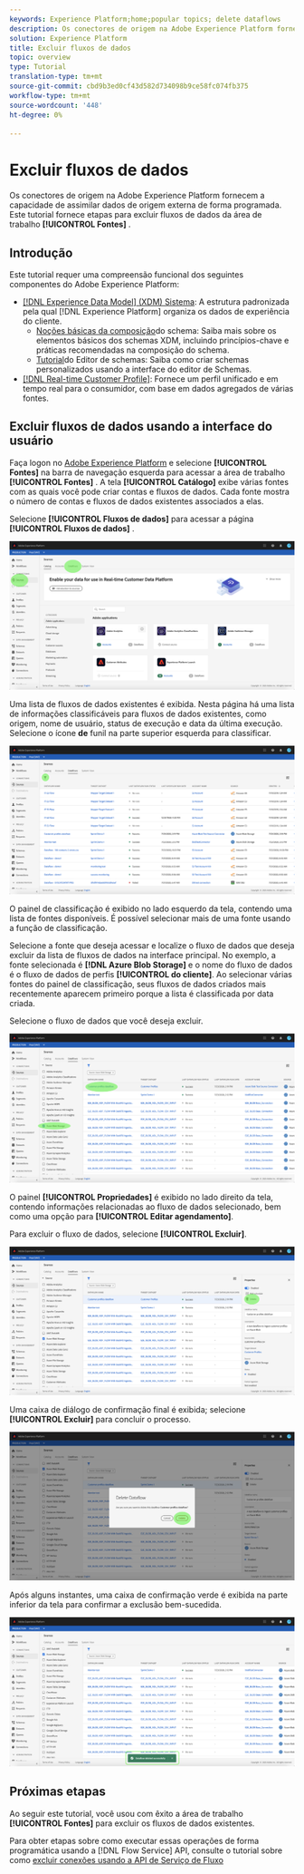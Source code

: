 ```yaml
---
keywords: Experience Platform;home;popular topics; delete dataflows
description: Os conectores de origem na Adobe Experience Platform fornecem a capacidade de assimilar dados de origem externa de forma programada. Este tutorial fornece etapas para excluir fluxos de dados da área de trabalho Fontes.
solution: Experience Platform
title: Excluir fluxos de dados
topic: overview
type: Tutorial
translation-type: tm+mt
source-git-commit: cbd9b3ed0cf43d582d734098b9ce58fc074fb375
workflow-type: tm+mt
source-wordcount: '448'
ht-degree: 0%

---
```



# Excluir fluxos de dados

Os conectores de origem na Adobe Experience Platform fornecem a capacidade de assimilar dados de origem externa de forma programada. Este tutorial fornece etapas para excluir fluxos de dados da área de trabalho **[!UICONTROL Fontes]** .

## Introdução

Este tutorial requer uma compreensão funcional dos seguintes componentes do Adobe Experience Platform:

- [[!DNL Experience Data Model] (XDM) Sistema](../../../xdm/home.md): A estrutura padronizada pela qual [!DNL Experience Platform] organiza os dados de experiência do cliente.
   - [Noções básicas da composição](../../../xdm/schema/composition.md)do schema: Saiba mais sobre os elementos básicos dos schemas XDM, incluindo princípios-chave e práticas recomendadas na composição do schema.
   - [Tutorial](../../../xdm/tutorials/create-schema-ui.md)do Editor de schemas: Saiba como criar schemas personalizados usando a interface do editor de Schemas.
- [[!DNL Real-time Customer Profile]](../../../profile/home.md): Fornece um perfil unificado e em tempo real para o consumidor, com base em dados agregados de várias fontes.

## Excluir fluxos de dados usando a interface do usuário

Faça logon no [Adobe Experience Platform](https://platform.adobe.com) e selecione **[!UICONTROL Fontes]** na barra de navegação esquerda para acessar a área de trabalho **[!UICONTROL Fontes]** . A tela **[!UICONTROL Catálogo]** exibe várias fontes com as quais você pode criar contas e fluxos de dados. Cada fonte mostra o número de contas e fluxos de dados existentes associados a elas.

Selecione **[!UICONTROL Fluxos de dados]** para acessar a página **[!UICONTROL Fluxos de dados]** .

![dataset-flow-atividade](../../images/tutorials/delete/dataflows.png)

Uma lista de fluxos de dados existentes é exibida. Nesta página há uma lista de informações classificáveis para fluxos de dados existentes, como origem, nome de usuário, status de execução e data da última execução. Selecione o ícone **de** funil na parte superior esquerda para classificar.

![lista de dados](../../images/tutorials/delete/dataflows-list.png)

O painel de classificação é exibido no lado esquerdo da tela, contendo uma lista de fontes disponíveis.
É possível selecionar mais de uma fonte usando a função de classificação.

Selecione a fonte que deseja acessar e localize o fluxo de dados que deseja excluir da lista de fluxos de dados na interface principal. No exemplo, a fonte selecionada é **[!DNL Azure Blob Storage]** e o nome do fluxo de dados é o fluxo de dados de perfis **[!UICONTROL do cliente]**. Ao selecionar várias fontes do painel de classificação, seus fluxos de dados criados mais recentemente aparecem primeiro porque a lista é classificada por data criada.

Selecione o fluxo de dados que você deseja excluir.

![dataflows-sort](../../images/tutorials/delete/dataflows-sort.png)

O painel **[!UICONTROL Propriedades]** é exibido no lado direito da tela, contendo informações relacionadas ao fluxo de dados selecionado, bem como uma opção para **[!UICONTROL Editar agendamento]**.

Para excluir o fluxo de dados, selecione **[!UICONTROL Excluir]**.

![dataflows-sort](../../images/tutorials/delete/dataflows-properties.png)

Uma caixa de diálogo de confirmação final é exibida; selecione **[!UICONTROL Excluir]** para concluir o processo.

![delete](../../images/tutorials/delete/delete.png)

Após alguns instantes, uma caixa de confirmação verde é exibida na parte inferior da tela para confirmar a exclusão bem-sucedida.

![confirmado](../../images/tutorials/delete/confirmed.png)

## Próximas etapas

Ao seguir este tutorial, você usou com êxito a área de trabalho **[!UICONTROL Fontes]** para excluir os fluxos de dados existentes.

Para obter etapas sobre como executar essas operações de forma programática usando a [!DNL Flow Service] API, consulte o tutorial sobre como [excluir conexões usando a API de Serviço de Fluxo](../../tutorials/api/delete.md)